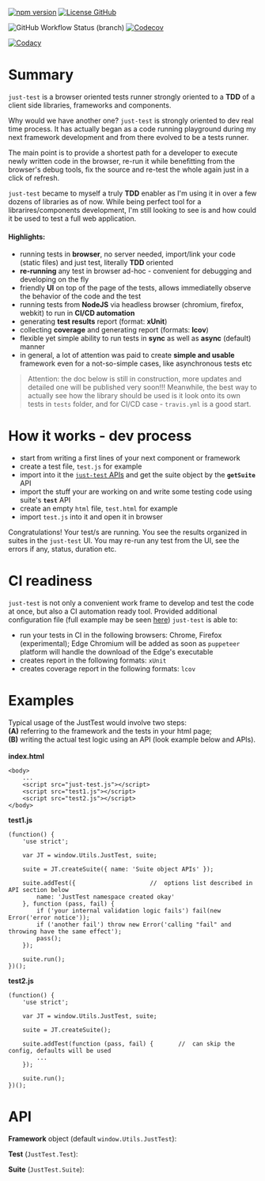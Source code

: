 [![npm version](https://img.shields.io/npm/v/just-test.svg?label=npm)](https://www.npmjs.com/package/just-test)
[![License GitHub](https://img.shields.io/github/license/gullerya/just-test.svg)](https://opensource.org/licenses/MIT)

![GitHub Workflow Status (branch)](https://img.shields.io/github/workflow/status/gullerya/just-test/Publish/main?label=main)
[![Codecov](https://img.shields.io/codecov/c/github/gullerya/just-test/main.svg?label=main%20coverage)](https://codecov.io/gh/gullerya/just-test/branch/main)

[![Codacy](https://img.shields.io/codacy/grade/9aa34b1cf3c248fea0164e71137dce1c.svg?logo=codacy)](https://www.codacy.com/app/gullerya/just-test)

# Summary

`just-test` is a browser oriented tests runner strongly oriented to a __TDD__ of a client side libraries, frameworks and components.

Why would we have another one?
`just-test` is strongly oriented to dev real time process. It has actually began as a code running playground during my next framework development and from there evolved to be a tests runner.

The main point is to provide a shortest path for a developer to execute newly written code in the browser, re-run it while benefitting from the browser's debug tools, fix the source and re-test the whole again just in a click of refresh.

`just-test` became to myself a truly __TDD__ enabler as I'm using it in over a few dozens of libraries as of now. While being perfect tool for a librarires/components development, I'm still looking to see is and how could it be used to test a full web application.

#### Highlights:
- running tests in __browser__, no server needed, import/link your code (static files) and just test, literally __TDD__ oriented
- __re-running__ any test in browser ad-hoc - convenient for debugging and developing on the fly
- friendly __UI__ on top of the page of the tests, allows immediatelly observe the behavior of the code and the test
- running tests from __NodeJS__ via headless browser (chromium, firefox, webkit) to run in __CI/CD automation__
- generating __test results__ report (format: __xUnit__)
- collecting __coverage__ and generating report (formats: __lcov__)
- flexible yet simple ability to run tests in __sync__ as well as __async__ (default) manner
- in general, a lot of attention was paid to create __simple and usable__ framework even for a not-so-simple cases, like asynchronous tests etc

> Attention: the doc below is still in construction, more updates and detailed one will be published very soon!!!
> Meanwhile, the best way to actually see how the library should be used is it look onto its own tests in `tests` folder, and for CI/CD case - `travis.yml` is a good start.

# How it works - dev process

* start from writing a first lines of your next component or framework
* create a test file, `test.js` for example
* import into it the [`just-test` APIs](docs/api.md) and get the suite object by the __`getSuite`__ API
* import the stuff your are working on and write some testing code using suite's __`test`__ API
* create an empty `html` file, `test.html` for example
* import `test.js` into it and open it in browser

Congratulations! Your test/s are running.
You see the results organized in suites in the `just-test` UI.
You may re-run any test from the UI, see the errors if any, status, duration etc.

# CI readiness

`just-test` is not only a convenient work frame to develop and test the code at once, but also a CI automation ready tool.
Provided additional configuration file (full example may be seen [here](src/tests-runner/configuration/default-config.json)) `just-test` is able to:
* run your tests in CI in the following browsers: Chrome, Firefox (experimental); Edge Chromium will be added as soon as `puppeteer` platform will handle the download of the Edge's executable
* creates report in the following formats: `xUnit`
* creates coverage report in the following formats: `lcov`

# Examples

Typical usage of the JustTest would involve two steps:<br/>
<b>(A)</b> referring to the framework and the tests in your html page;<br/>
<b>(B)</b> writing the actual test logic using an API (look example below and APIs).<br/>
<br/>
<b>index.html</b>
```
<body>
	...
	<script src="just-test.js"></script>
	<script src="test1.js"></script>
	<script src="test2.js"></script>
</body>
```

<b>test1.js</b>
```
(function() {
	'use strict';

	var JT = window.Utils.JustTest, suite;

	suite = JT.createSuite({ name: 'Suite object APIs' });

	suite.addTest({						//	options list described in API section below
		name: 'JustTest namespace created okay'
	}, function (pass, fail) {
		if ('your internal validation logic fails') fail(new Error('error notice'));
		if ('another fail') throw new Error('calling "fail" and throwing have the same effect');
		pass();
	});
	
	suite.run();
})();
```

<b>test2.js</b>
```
(function() {
	'use strict';

	var JT = window.Utils.JustTest, suite;
	
	suite = JT.createSuite();

	suite.addTest(function (pass, fail) {		//	can skip the config, defaults will be used
		...
	});
	
	suite.run();
})();
```

# API

<b>Framework</b> object (default ```window.Utils.JustTest```):


<b>Test</b> (```JustTest.Test```):


<b>Suite</b> (```JustTest.Suite```):

